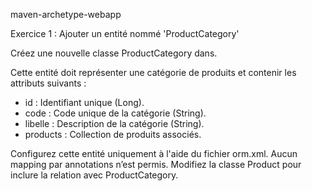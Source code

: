 maven-archetype-webapp

Exercice 1 : Ajouter un entité nommé 'ProductCategory'

Créez une nouvelle classe ProductCategory dans.

Cette entité doit représenter une catégorie de produits et contenir les attributs suivants :
 - id : Identifiant unique (Long).
 - code : Code unique de la catégorie (String).
 - libelle : Description de la catégorie (String).
 - products : Collection de produits associés.

Configurez cette entité uniquement à l'aide du fichier orm.xml.
Aucun mapping par annotations n’est permis.
Modifiez la classe Product pour inclure la relation avec ProductCategory.